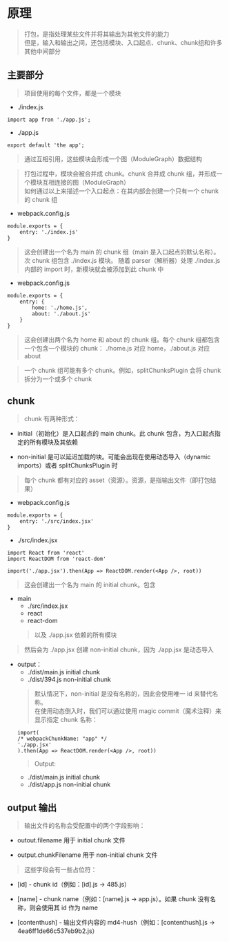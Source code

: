 # 原理

> 打包，是指处理某些文件并将其输出为其他文件的能力  
但是，输入和输出之间，还包括模块、入口起点、chunk、chunk组和许多其他中间部分

## 主要部分

> 项目使用的每个文件，都是一个模块
* ./index.js
~~~
import app fron './app.js';
~~~
* ./app.js
~~~
export default 'the app';
~~~
> 通过互相引用，这些模块会形成一个图（ModuleGraph）数据结构

> 打包过程中，模块会被合并成 chunk。chunk 合并成 chunk 组，并形成一个模块互相连接的图（ModuleGraph）  
如何通过以上来描述一个入口起点：在其内部会创建一个只有一个 chunk 的 chunk 组
* webpack.config.js
~~~
module.exports = {
    entry: './index.js'
}
~~~
> 这会创建出一个名为 main 的 chunk 组（main 是入口起点的默认名称）。次 chunk 组包含 ./index.js 模块。
随着 parser（解析器）处理 ./index.js 内部的 import 时，新模块就会被添加到此 chunk 中

* webpack.config.js
~~~
module.exports = {
    entry: {
        home: './home.js',
        about: './about.js'
    }
}
~~~
> 这会创建出两个名为 home 和 about 的 chunk 组。每个 chunk 组都包含一个包含一个模块的 chunk：
./home.js 对应 home，./about.js 对应 about  

> 一个 chunk 组可能有多个 chunk。例如，splitChunksPlugin 会将 chunk 拆分为一个或多个 chunk

## chunk

> chunk 有两种形式：  

* initial（初始化）是入口起点的 main chunk。此 chunk 包含，为入口起点指定的所有模块及其依赖

* non-initial 是可以延迟加载的块。可能会出现在使用动态导入（dynamic imports）或者 splitChunksPlugin 时

> 每个 chunk 都有对应的 asset（资源）。资源，是指输出文件（即打包结果）

* webpack.config.js
~~~
module.exports = {
    entry: './src/index.jsx'
}
~~~
* ./src/index.jsx
~~~
import React from 'react'
import ReactDOM from 'react-dom'

import('./app.jsx').then(App => ReactDOM.render(<App />, root))
~~~
> 这会创建出一个名为 main 的 initial chunk。包含  

* main
    * ./src/index.jsx
    * react    
    * react-dom
    > 以及 ./app.jsx 依赖的所有模块

> 然后会为 ./app.jsx 创建 non-initial chunk，因为 ./app.jsx 是动态导入

* output：
    * ./dist/main.js    initial chunk
    * ./dist/394.js     non-initial chunk
    > 默认情况下，non-initial 是没有名称的，因此会使用唯一 id 来替代名称。  
    在使用动态倒入时，我们可以通过使用 magic commit（魔术注释）来显示指定 chunk 名称：
    ~~~
    import(
    /* webpackChunkName: "app" */
    './app.jsx'
    ).then(App => ReactDOM.render(<App />, root))
    ~~~
    > Output:
    * ./dist/main.js    initial chunk
    * ./dist/app.js     non-initial chunk

## output 输出

> 输出文件的名称会受配置中的两个字段影响：

* outout.filename 用于 initial chunk 文件

* output.chunkFilename 用于 non-initial chunk 文件

> 这些字段会有一些占位符：

* [id]      - chunk id（例如：[id].js -> 485.js）

* [name]    - chunk name（例如：[name].js -> app.js）。如果 chunk 没有名称，则会使用其 id 作为 name

* [contenthush]     - 输出文件内容的 md4-hush（例如：[contenthush].js -> 4ea6ff1de66c537eb9b2.js）
